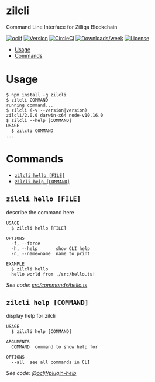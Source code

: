zilcli
======

Command Line Interface for Zilliqa Blockchain

[![oclif](https://img.shields.io/badge/cli-oclif-brightgreen.svg)](https://oclif.io)
[![Version](https://img.shields.io/npm/v/zilcli.svg)](https://npmjs.org/package/zilcli)
[![CircleCI](https://circleci.com/gh/micovi/zilcli/tree/master.svg?style=shield)](https://circleci.com/gh/micovi/zilcli/tree/master)
[![Downloads/week](https://img.shields.io/npm/dw/zilcli.svg)](https://npmjs.org/package/zilcli)
[![License](https://img.shields.io/npm/l/zilcli.svg)](https://github.com/micovi/zilcli/blob/master/package.json)

<!-- toc -->
* [Usage](#usage)
* [Commands](#commands)
<!-- tocstop -->
# Usage
<!-- usage -->
```sh-session
$ npm install -g zilcli
$ zilcli COMMAND
running command...
$ zilcli (-v|--version|version)
zilcli/2.0.0 darwin-x64 node-v10.16.0
$ zilcli --help [COMMAND]
USAGE
  $ zilcli COMMAND
...
```
<!-- usagestop -->
# Commands
<!-- commands -->
* [`zilcli hello [FILE]`](#zilcli-hello-file)
* [`zilcli help [COMMAND]`](#zilcli-help-command)

## `zilcli hello [FILE]`

describe the command here

```
USAGE
  $ zilcli hello [FILE]

OPTIONS
  -f, --force
  -h, --help       show CLI help
  -n, --name=name  name to print

EXAMPLE
  $ zilcli hello
  hello world from ./src/hello.ts!
```

_See code: [src/commands/hello.ts](https://github.com/micovi/zilcli/blob/v2.0.0/src/commands/hello.ts)_

## `zilcli help [COMMAND]`

display help for zilcli

```
USAGE
  $ zilcli help [COMMAND]

ARGUMENTS
  COMMAND  command to show help for

OPTIONS
  --all  see all commands in CLI
```

_See code: [@oclif/plugin-help](https://github.com/oclif/plugin-help/blob/v2.2.0/src/commands/help.ts)_
<!-- commandsstop -->
